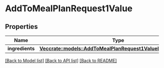 # AddToMealPlanRequest1Value

## Properties

Name | Type | Description | Notes
------------ | ------------- | ------------- | -------------
**ingredients** | [**Vec<crate::models::AddToMealPlanRequest1ValueIngredientsInner>**](addToMealPlan_request_1_value_ingredients_inner.md) |  | 

[[Back to Model list]](../README.md#documentation-for-models) [[Back to API list]](../README.md#documentation-for-api-endpoints) [[Back to README]](../README.md)


